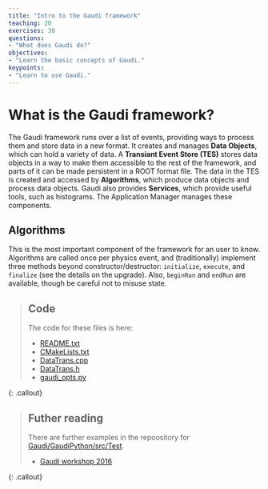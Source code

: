 ```yaml
---
title: "Intro to the Gaudi framework"
teaching: 20
exercises: 30
questions:
- "What does Gaudi do?"
objectives:
- "Learn the basic concepts of Gaudi."
keypoints:
- "Learn to use Gaudi."
---
```


# What is the Gaudi framework?

The Gaudi framework runs over a list of events, providing ways to process them and store data in a new format. It creates and manages **Data Objects**, which can hold a variety of data. A **Transiant Event Store (TES)** stores data objects in a way to make them accessible to the rest of the framework, and parts of it can be made persistent in a ROOT format file. The data in the TES is created and accessed by **Algorithms**, which produce data objects and process data objects. Gaudi also
provides **Services**, which provide useful tools, such as histograms. The Application Manager manages these components.


## Algorithms

This is the most important component of the framework for an user to know. Algorithms are called once per physics event, and (traditionally) implement three methods beyond constructor/destructor: `initialize`, `execute`, and `finalize` (see the details on the upgrade). Also, `beginRun` and `endRun` are available, though be careful not to misuse state.





> ## Code
>
> The code for these files is here:
> 
> * [README.txt](/DevelopKit/code/gaudi/data_trans/README.txt)
> * [CMakeLists.txt](/DevelopKit/code/gaudi/data_trans/CMakeLists.txt)
> * [DataTrans.cpp](/DevelopKit/code/gaudi/data_trans/DataTrans.cpp)
> * [DataTrans.h](/DevelopKit/code/gaudi/data_trans/DataTrans.h)
> * [gaudi_opts.py](/DevelopKit/code/gaudi/data_trans/gaudi_opts.py)
> 
{: .callout}

> ## Futher reading
> 
> There are further examples in the repoository for [Gaudi/GaudiPython/src/Test](https://gitlab.cern.ch/lhcb/Gaudi/tree/future/GaudiPython/src/Test).
> 
> * [Gaudi workshop 2016](https://indico.cern.ch/event/556551/)
> 
{: .callout}
